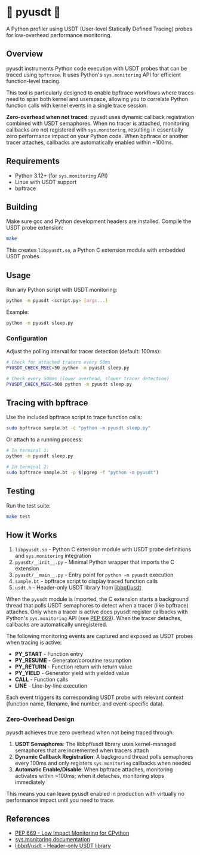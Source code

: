 # 🐍 pyusdt 🐝

A Python profiler using USDT (User-level Statically Defined Tracing) probes for low-overhead performance monitoring.

## Overview

pyusdt instruments Python code execution with USDT probes that can be traced using `bpftrace`. It uses Python's `sys.monitoring` API for efficient function-level tracing.

This tool is particularly designed to enable bpftrace workflows where traces need to span both kernel and userspace, allowing you to correlate Python function calls with kernel events in a single trace session.

**Zero-overhead when not traced**: pyusdt uses dynamic callback registration combined with USDT semaphores. When no tracer is attached, monitoring callbacks are not registered with `sys.monitoring`, resulting in essentially zero performance impact on your Python code. When bpftrace or another tracer attaches, callbacks are automatically enabled within ~100ms.

## Requirements

- Python 3.12+ (for `sys.monitoring` API)
- Linux with USDT support
- bpftrace

## Building

Make sure gcc and Python development headers are installed.
Compile the USDT probe extension:

```bash
make
```

This creates `libpyusdt.so`, a Python C extension module with embedded USDT probes.

## Usage

Run any Python script with USDT monitoring:

```bash
python -m pyusdt <script.py> [args...]
```

Example:

```bash
python -m pyusdt sleep.py
```

### Configuration

Adjust the polling interval for tracer detection (default: 100ms):

```bash
# Check for attached tracers every 50ms
PYUSDT_CHECK_MSEC=50 python -m pyusdt sleep.py

# Check every 500ms (lower overhead, slower tracer detection)
PYUSDT_CHECK_MSEC=500 python -m pyusdt sleep.py
```

## Tracing with bpftrace

Use the included bpftrace script to trace function calls:

```bash
sudo bpftrace sample.bt -c "python -m pyusdt sleep.py"
```

Or attach to a running process:

```bash
# In terminal 1:
python -m pyusdt sleep.py

# In terminal 2:
sudo bpftrace sample.bt -p $(pgrep -f "python -m pyusdt")
```

## Testing

Run the test suite:

```bash
make test
```

## How it Works

1. `libpyusdt.so` - Python C extension module with USDT probe definitions and `sys.monitoring` integration
2. `pyusdt/__init__.py` - Minimal Python wrapper that imports the C extension
3. `pyusdt/__main__.py` - Entry point for `python -m pyusdt` execution
4. `sample.bt` - bpftrace script to display traced function calls
5. `usdt.h` - Header-only USDT library from [libbpf/usdt](https://github.com/libbpf/usdt)

When the `pyusdt` module is imported, the C extension starts a background thread that polls USDT semaphores to detect when a tracer (like bpftrace) attaches. Only when a tracer is active does pyusdt register callbacks with Python's `sys.monitoring` API (see [PEP 669](https://peps.python.org/pep-0669/)). When the tracer detaches, callbacks are automatically unregistered.

The following monitoring events are captured and exposed as USDT probes when tracing is active:

- **PY_START** - Function entry
- **PY_RESUME** - Generator/coroutine resumption
- **PY_RETURN** - Function return with return value
- **PY_YIELD** - Generator yield with yielded value
- **CALL** - Function calls
- **LINE** - Line-by-line execution

Each event triggers its corresponding USDT probe with relevant context (function name, filename, line number, and event-specific data).

### Zero-Overhead Design

pyusdt achieves true zero overhead when not being traced through:

1. **USDT Semaphores**: The libbpf/usdt library uses kernel-managed semaphores that are incremented when tracers attach
2. **Dynamic Callback Registration**: A background thread polls semaphores every 100ms and only registers `sys.monitoring` callbacks when needed
3. **Automatic Enable/Disable**: When bpftrace attaches, monitoring activates within ~100ms; when it detaches, monitoring stops immediately

This means you can leave pyusdt enabled in production with virtually no performance impact until you need to trace.

## References

- [PEP 669 - Low Impact Monitoring for CPython](https://peps.python.org/pep-0669/)
- [sys.monitoring documentation](https://docs.python.org/3/library/sys.monitoring.html)
- [libbpf/usdt - Header-only USDT library](https://github.com/libbpf/usdt)
